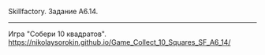 Skillfactory. Задание А6.14.
***
Игра "Собери 10 квадратов". https://nikolaysorokin.github.io/Game_Collect_10_Squares_SF_A6_14/

